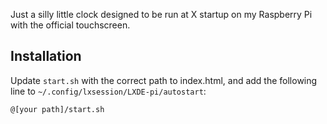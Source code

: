 Just a silly little clock designed to be run at X startup on my Raspberry Pi with the official touchscreen.

## Installation
Update `start.sh` with the correct path to index.html, and add the following line to `~/.config/lxsession/LXDE-pi/autostart`:

```
@[your path]/start.sh
```


